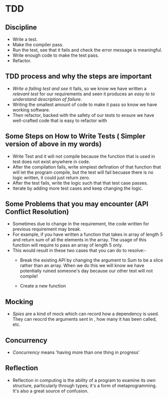 # TDD

## Discipline
* Write a test.
* Make the compiler pass.
* Run the test, see that it fails and check the error message is meaningful.
* Write enough code to make the test pass.
* Refactor.

## TDD process and why the steps are important
* _Write a failing test and see_ it fails, so we know we have
written a _relevant test_ for our requirements and seen it produces an _easy to 
to understand description of failure_.
*  Writing the smallest amount of code to make it pass so know we have working
software.
* Then refactor, backed with the safety of our tests to ensure 
we have well-crafted code that is easy to refactor with

## Some Steps on How to Write Tests ( Simpler version of above in my words)
* Write Test and it will not compile because the function that 
is used in test does not exist anywhere in code.
* After the compilation fails, write simplest defination of that function 
that will let the program compile, but the test will fail becuase there is no logic
written, it could just return zero.
* After the test fails, write the logic such that that test case passes.
* Iterate by adding more test cases and keep changing the logic. 

## Some Problems that you may encounter (API Conflict Resolution)
* Sometimes due to change in the requirement, the code written for previous requirement may break.
* For example, if you have written a function that takes in array of length 5
and return sum of all the elements in the array. The usage of this function will require
to pass an array of length 5 only.
* This would result in these two cases that you can do to resolve:-
    * Break the existing API by changing the argument to Sum to be a slice rather
 than an array. When we do this we will know we have potentially ruined
 someone's day because our other test will not compile!

    * Create a new function
   
## Mocking
* *Spies* are a kind of mock which can record how a dependency is used. They can reocrd the arguments
sent in , how many it has been called, etc.

## Concurrency
* *Concurrency* means 'having more than one thing in progress'

## Reflection
* Reflection in computing is the ability of a program to examine its own structure, particularly
through types; it's a form of metaprogramming. It's also a great source of confusion.
